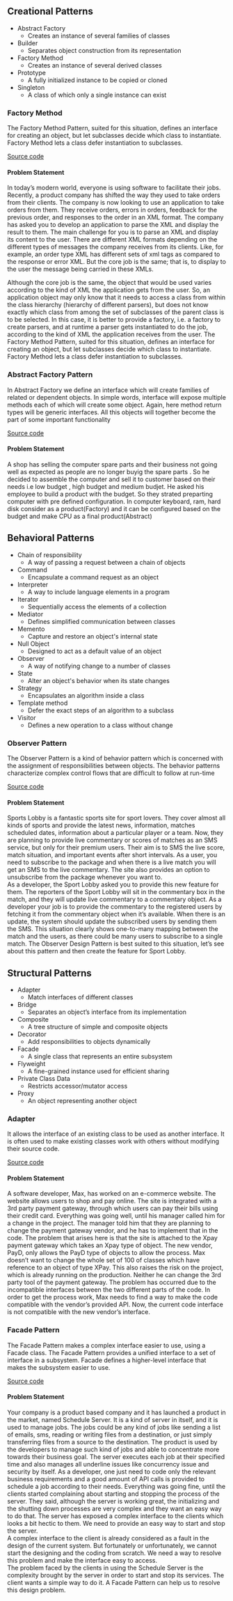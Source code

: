 

<p name="creational"></p>


## Creational Patterns 
- Abstract Factory  
   - Creates an instance of several families of classes
- Builder
   - Separates object construction from its representation
- Factory Method
  - Creates an instance of several derived classes
- Prototype
   - A fully initialized instance to be copied or cloned
- Singleton
   - A class of which only a single instance can exist

<p name="factory"></p>

### Factory Method 
The Factory Method Pattern, suited for this situation, defines an interface for creating an object, but let subclasses decide which
        class to instantiate. Factory Method lets a class defer instantiation to subclasses.
   
   [Source code](https://github.com/senthil338/coding_interview/blob/master/CodingPractice/CodingPractice/DesignPattern/FactoryDesign.cs)

#### Problem Statement

In today’s modern world, everyone is using software to facilitate their jobs. Recently, a product company has shifted the way
they used to take orders from their clients. The company is now looking to use an application to take orders from them. They
receive orders, errors in orders, feedback for the previous order, and responses to the order in an XML format. The company has
asked you to develop an application to parse the XML and display the result to them.
The main challenge for you is to parse an XML and display its content to the user. There are different XML formats depending
on the different types of messages the company receives from its clients. Like, for example, an order type XML has different sets
of xml tags as compared to the response or error XML. But the core job is the same; that is, to display to the user the message
being carried in these XMLs.    


Although the core job is the same, the object that would be used varies according to the kind of XML the application gets from
the user. So, an application object may only know that it needs to access a class from within the class hierarchy (hierarchy of
different parsers), but does not know exactly which class from among the set of subclasses of the parent class is to be selected.
In this case, it is better to provide a factory, i.e. a factory to create parsers, and at runtime a parser gets instantiated to do the job,
according to the kind of XML the application receives from the user.
The Factory Method Pattern, suited for this situation, defines an interface for creating an object, but let subclasses decide which
class to instantiate. Factory Method lets a class defer instantiation to subclasses.


<p name="abstractfactory"></p>

### Abstract Factory Pattern

In Abstract Factory we define an interface which will create families of related or dependent objects. In simple words, interface will expose multiple methods each of which will create some object. Again, here method return types will be generic interfaces. All this objects will together become the part of some important functionality

[Source code](https://github.com/senthil338/coding_interview/blob/master/CodingPractice/CodingPractice/DesignPattern/AbstractFactory.cs)

#### Problem Statement

A shop has selling the computer spare parts and their business not going well as expected as people are no longer buyig the spare parts . So he decided to assemble the computer and sell it to customer based on their needs i.e low budget , high budget and medium budjet.
He asked his employee to build a product with the budget. So they strated preparting computer with pre defined configuration. 
In computer keyboard, ram, hard disk consider as a product(Factory) and it can be configured based on the budget and make CPU as a final  product(Abstract)

<p name="behavioral"></p>

## Behavioral Patterns


- Chain of responsibility
   - A way of passing a request between a chain of objects
- Command
   - Encapsulate a command request as an object
- Interpreter
   - A way to include language elements in a program
- Iterator
   - Sequentially access the elements of a collection
- Mediator
   - Defines simplified communication between classes
- Memento
   - Capture and restore an object's internal state
- Null Object
   - Designed to act as a default value of an object
- Observer
   - A way of notifying change to a number of classes
- State
   - Alter an object's behavior when its state changes
- Strategy
   - Encapsulates an algorithm inside a class
- Template method
   - Defer the exact steps of an algorithm to a subclass
- Visitor
   - Defines a new operation to a class without change

<p name="observer"></p>


### Observer Pattern

The Observer Pattern is a kind of behavior pattern which is concerned with the assignment of responsibilities between objects.
The behavior patterns characterize complex control flows that are difficult to follow at run-time

[Source code](https://github.com/senthil338/coding_interview/blob/master/CodingPractice/CodingPractice/DesignPattern/ObserverPattern.cs)
 
#### Problem Statement

Sports Lobby is a fantastic sports site for sport lovers. They cover almost all kinds of sports and provide the latest news,
information, matches scheduled dates, information about a particular player or a team. Now, they are planning to provide live
commentary or scores of matches as an SMS service, but only for their premium users. Their aim is to SMS the live score, match
situation, and important events after short intervals. As a user, you need to subscribe to the package and when there is a live
match you will get an SMS to the live commentary. The site also provides an option to unsubscribe from the package whenever
you want to.   
As a developer, the Sport Lobby asked you to provide this new feature for them. The reporters of the Sport Lobby will sit in
the commentary box in the match, and they will update live commentary to a commentary object. As a developer your job is to
provide the commentary to the registered users by fetching it from the commentary object when it’s available. When there is an
update, the system should update the subscribed users by sending them the SMS.
This situation clearly shows one-to-many mapping between the match and the users, as there could be many users to subscribe to
a single match. The Observer Design Pattern is best suited to this situation, let’s see about this pattern and then create the feature
for Sport Lobby.    

<p name="structural"></p>

## Structural Patterns

- Adapter
   - Match interfaces of different classes
- Bridge
   - Separates an object’s interface from its implementation
- Composite
   - A tree structure of simple and composite objects
- Decorator
   - Add responsibilities to objects dynamically
- Facade
   - A single class that represents an entire subsystem
- Flyweight
   - A fine-grained instance used for efficient sharing
- Private Class Data
   - Restricts accessor/mutator access
- Proxy
   - An object representing another object

<p name="adapter"></p>


### Adapter
It allows the interface of an existing class to be used as another interface. It is often used to make existing classes work with others without modifying their source code.   

[Source code](https://github.com/senthil338/coding_interview/blob/master/CodingPractice/CodingPractice/DesignPattern/AdapterPattern.cs)

#### Problem Statement
A software developer, Max, has worked on an e-commerce website. The website allows users to shop and pay online. The site
is integrated with a 3rd party payment gateway, through which users can pay their bills using their credit card. Everything was
going well, until his manager called him for a change in the project.
The manager told him that they are planning to change the payment gateway vendor, and he has to implement that in the
code.
The problem that arises here is that the site is attached to the Xpay payment gateway which takes an Xpay type of object. The
new vendor, PayD, only allows the PayD type of objects to allow the process. Max doesn’t want to change the whole set of 100
of classes which have reference to an object of type XPay. This also raises the risk on the project, which is already running on the
production. Neither he can change the 3rd party tool of the payment gateway. The problem has occurred due to the incompatible
interfaces between the two different parts of the code. In order to get the process work, Max needs to find a way to make the
code compatible with the vendor’s provided API. Now, the current code interface is not compatible with the new vendor’s interface.

<p name="facade"></p>


### Facade Pattern

The Facade Pattern makes a complex interface easier to use, using a Facade class. The Facade Pattern provides a unified interface
to a set of interface in a subsystem. Facade defines a higher-level interface that makes the subsystem easier to use.

[Source code](https://github.com/senthil338/coding_interview/blob/master/CodingPractice/CodingPractice/DesignPattern/Facade.cs)

#### Problem Statement
Your company is a product based company and it has launched a product in the market, named Schedule Server. It is a kind
of server in itself, and it is used to manage jobs. The jobs could be any kind of jobs like sending a list of emails, sms, reading
or writing files from a destination, or just simply transferring files from a source to the destination. The product is used by the
developers to manage such kind of jobs and able to concentrate more towards their business goal. The server executes each job
at their specified time and also manages all underline issues like concurrency issue and security by itself. As a developer, one
just need to code only the relevant business requirements and a good amount of API calls is provided to schedule a job according
to their needs.
Everything was going fine, until the clients started complaining about starting and stopping the process of the server. They said,
although the server is working great, the initializing and the shutting down processes are very complex and they want an easy
way to do that. The server has exposed a complex interface to the clients which looks a bit hectic to them.
We need to provide an easy way to start and stop the server.    
A complex interface to the client is already considered as a fault in the design of the current system. But fortunately or unfortunately, we cannot start the designing and the coding from scratch. We need a way to resolve this problem and make the interface
easy to access.    
The problem faced by the clients in using the Schedule Server is the complexity brought by the server in order to start and stop
its services. The client wants a simple way to do it. A Facade Pattern can help us to resolve this design problem.    



